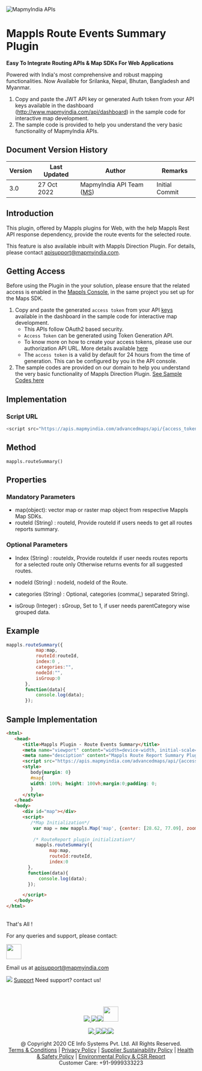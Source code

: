 ![MapmyIndia APIs](https://www.mapmyindia.com/api/img/mapmyindia-api.png)

# Mappls Route Events Summary Plugin 

**Easy To Integrate Routing APIs & Map SDKs For Web Applications**

Powered with India's most comprehensive and robust mapping functionalities. Now Available for Srilanka, Nepal, Bhutan, Bangladesh and Myanmar.

1. Copy and paste the JWT API key or generated Auth token from your API keys available in the dashboard (http://www.mapmyindia.com/api/dashboard) in the sample code for interactive map development.
2. The sample code is provided to help you understand the very basic functionality of MapmyIndia APIs.

## Document Version History

| Version | Last Updated  | Author                                                        |Remarks
| ------- | ------------- | ------------------------------------------------------------- |-------------- |
| 3.0  | 27 Oct 2022 | MapmyIndia API Team ([MS](https://github.com/mamtasharma117)) | Initial Commit

## Introduction

This plugin, offered by Mappls plugins for Web, with the help Mappls Rest API response dependency, provide the route events for the selected route.

This feature is also available inbuilt with Mappls Direction Plugin. For details, please contact apisupport@mapmyindia.com.

## Getting Access

Before using the Plugin in the your solution, please ensure that the related access is enabled in the [Mappls Console](https://apis.mappls.com/console/), in the same project you set up for the Maps SDK.

1. Copy and paste the generated `access token` from your API [keys](https://apis.mappls.com/console/) available in the dashboard in the sample code for interactive map development.
    - This APIs follow OAuth2 based security.
    - `Access Token` can be generated using Token Generation API.
    - To know more on how to create your access tokens, please use our authorization API URL. More details available [here](https://about.mappls.com/api/advanced-maps/doc/authentication-api.php)
    - The `access token` is a valid by default for 24 hours from the time of generation. This can be configured by you in the API console.
2. The sample codes are provided on our domain to help you understand the very basic functionality of Mappls Direction Plugin. [See Sample Codes here](https://about.mappls.com/api/web-sdk/vector-plugin-example/Direction/mappls-event-alongtheroute-direction-plugin)

## Implementation


### Script URL

```js
<script src="https://apis.mapmyindia.com/advancedmaps/api/{access_token}/map_sdk_plugins?v=3.0&libraries=routesummary"></script>
```

## Method

`mappls.routeSummary()`

## Properties

### Mandatory Parameters

  - map(object): vector map or raster map object from respective Mappls Map SDKs.
  - routeId (String) : routeId, Provide routeId if users needs to get all routes reports summary.

### Optional Parameters


 - Index (String) : routeIdx, Provide routeIdx if user needs routes reports for a selected route only Otherwise returns events for all suggested routes.

 - nodeId (String) : nodeId, nodeId of the Route.

 - categories (String) : Optional, categories (comma(,) separated String).

 - isGroup (Integer) : sGroup, Set to 1, if user needs parentCategory wise grouped data.


## Example


 ```js
mappls.routeSummary({
            map:map,
            routeId:routeId,
            index:0 , 
            categories:"",
            nodeId:"",
            isGroup:0
        },
        function(data){
            console.log(data);
        });
 ```

## Sample Implementation

```html
<html>
   <head>
      <title>Mappls Plugin - Route Events Summary</title>
      <meta name="viewport" content="width=device-width, initial-scale=1.0">
      <meta name="desciption" content="Mappls Route Report Summary Plugin">
      <script src="https://apis.mapmyindia.com/advancedmaps/api/{access_token}/map_sdk_plugins?v=3.0&libraries=routesummary"></script>
      <style>
         body{margin: 0}
         #map{
         width: 100%; height: 100vh;margin:0;padding: 0;
         }
      </style>
   </head>
   <body>
      <div id="map"></div>
      <script>
         /*Map Initialization*/
          var map = new mappls.Map('map', {center: [28.62, 77.09], zoom: 15, search: false});
          
          /* RouteReport plugin initialization*/
           mappls.routeSummary({
                map:map,
                routeId:routeId,
                index:0 
        },
        function(data){
            console.log(data);
        });

      </script>
   </body>
</html>
```



<br>
That's All !

For any queries and support, please contact:

[<img src="https://www.mapmyindia.com/images/logo.png" height="40"/> </p>](https://www.mapmyindia.com/api)
Email us at [apisupport@mapmyindia.com](mailto:apisupport@mapmyindia.com)

![](https://www.mapmyindia.com/api/img/icons/support.png)
[Support](https://www.mapmyindia.com/api/index.php#f_cont)
Need support? contact us!

<br></br>

[<p align="center"> <img src="https://www.mapmyindia.com/api/img/icons/stack-overflow.png"/> ](https://stackoverflow.com/questions/tagged/mapmyindia-api)[![](https://www.mapmyindia.com/api/img/icons/blog.png)](http://www.mapmyindia.com/blog/)[![](https://www.mapmyindia.com/api/img/icons/gethub.png)](https://github.com/MapmyIndia)[<img src="https://mmi-api-team.s3.ap-south-1.amazonaws.com/API-Team/npm-logo.one-third%5B1%5D.png" height="40"/> </p>](https://www.npmjs.com/org/mapmyindia)

[<p align="center"> <img src="https://www.mapmyindia.com/june-newsletter/icon4.png"/> ](https://www.facebook.com/MapmyIndia)[![](https://www.mapmyindia.com/june-newsletter/icon2.png)](https://twitter.com/MapmyIndia)[![](https://www.mapmyindia.com/newsletter/2017/aug/llinkedin.png)](https://www.linkedin.com/company/mapmyindia)[![](https://www.mapmyindia.com/june-newsletter/icon3.png)](https://www.youtube.com/user/MapmyIndia/)

<div align="center">@ Copyright 2020 CE Info Systems Pvt. Ltd. All Rights Reserved.</div>

<div align="center"> <a href="https://www.mapmyindia.com/api/terms-&-conditions">Terms & Conditions</a> | <a href="https://www.mapmyindia.com/about/privacy-policy">Privacy Policy</a> | <a href="https://www.mapmyindia.com/pdf/mapmyIndia-sustainability-policy-healt-labour-rules-supplir-sustainability.pdf">Supplier Sustainability Policy</a> | <a href="https://www.mapmyindia.com/pdf/Health-Safety-Management.pdf">Health & Safety Policy</a> | <a href="https://www.mapmyindia.com/pdf/Environment-Sustainability-Policy-CSR-Report.pdf">Environmental Policy & CSR Report</a>

<div align="center">Customer Care: +91-9999333223</div>
